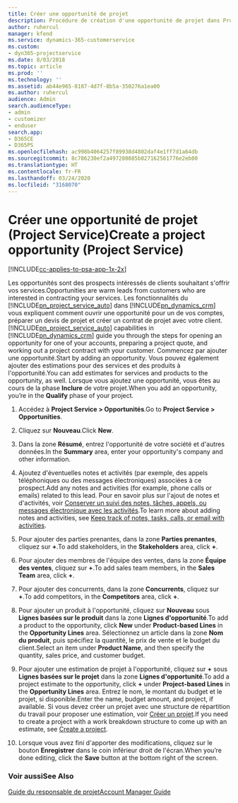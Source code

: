 ```yaml
---
title: Créer une opportunité de projet
description: Procédure de création d'une opportunité de projet dans Project Service
author: ruhercul
manager: kfend
ms.service: dynamics-365-customerservice
ms.custom:
- dyn365-projectservice
ms.date: 8/03/2018
ms.topic: article
ms.prod: ''
ms.technology: ''
ms.assetid: ab44e965-8187-4d7f-8b5a-350276a1ea00
ms.author: ruhercul
audience: Admin
search.audienceType:
- admin
- customizer
- enduser
search.app:
- D365CE
- D365PS
ms.openlocfilehash: ac998b4064257f89938d4802daf4e1ff7d1a64db
ms.sourcegitcommit: 8c786230ef2a497280885b827162561776e2eb00
ms.translationtype: HT
ms.contentlocale: fr-FR
ms.lasthandoff: 03/24/2020
ms.locfileid: "3168070"
---
```

# <a name="create-a-project-opportunity-project-service"></a><span data-ttu-id="c2fde-103">Créer une opportunité de projet (Project Service)</span><span class="sxs-lookup"><span data-stu-id="c2fde-103">Create a project opportunity (Project Service)</span></span>

[!INCLUDE[cc-applies-to-psa-app-1x-2x](../includes/cc-applies-to-psa-app-1x-2x.md)]

<span data-ttu-id="c2fde-104">Les opportunités sont des prospects intéressés de clients souhaitant s'offrir vos services.</span><span class="sxs-lookup"><span data-stu-id="c2fde-104">Opportunities are warm leads from customers who are interested in contracting your services.</span></span> <span data-ttu-id="c2fde-105">Les fonctionnalités du [!INCLUDE[pn_project_service_auto](../includes/pn-project-service-auto.md)] dans [!INCLUDE[pn_dynamics_crm](../includes/pn-dynamics-crm.md)] vous expliquent comment ouvrir une opportunité pour un de vos comptes, préparer un devis de projet et créer un contrat de projet avec votre client.</span><span class="sxs-lookup"><span data-stu-id="c2fde-105">[!INCLUDE[pn_project_service_auto](../includes/pn-project-service-auto.md)] capabilities in [!INCLUDE[pn_dynamics_crm](../includes/pn-dynamics-crm.md)] guide you through the steps for opening an opportunity for one of your accounts, preparing a project quote, and working out a project contract with your customer.</span></span> <span data-ttu-id="c2fde-106">Commencez par ajouter une opportunité.</span><span class="sxs-lookup"><span data-stu-id="c2fde-106">Start by adding an opportunity.</span></span> <span data-ttu-id="c2fde-107">Vous pouvez également ajouter des estimations pour des services et des produits à l'opportunité.</span><span class="sxs-lookup"><span data-stu-id="c2fde-107">You can add estimates for services and products to the opportunity, as well.</span></span> <span data-ttu-id="c2fde-108">Lorsque vous ajoutez une opportunité, vous êtes au cours de la phase **Inclure** de votre projet.</span><span class="sxs-lookup"><span data-stu-id="c2fde-108">When you add an opportunity, you’re in the **Qualify** phase of your project.</span></span>  
  
1.  <span data-ttu-id="c2fde-109">Accédez à **Project Service > Opportunités**.</span><span class="sxs-lookup"><span data-stu-id="c2fde-109">Go to **Project Service > Opportunities**.</span></span>  
  
2.  <span data-ttu-id="c2fde-110">Cliquez sur **Nouveau**.</span><span class="sxs-lookup"><span data-stu-id="c2fde-110">Click **New**.</span></span>  
  
3.  <span data-ttu-id="c2fde-111">Dans la zone **Résumé**, entrez l'opportunité de votre société et d'autres données.</span><span class="sxs-lookup"><span data-stu-id="c2fde-111">In the **Summary** area, enter your opportunity's company and other information.</span></span>  
  
4.  <span data-ttu-id="c2fde-112">Ajoutez d'éventuelles notes et activités (par exemple, des appels téléphoniques ou des messages électroniques) associées à ce prospect.</span><span class="sxs-lookup"><span data-stu-id="c2fde-112">Add any notes and activities (for example, phone calls or emails) related to this lead.</span></span> <span data-ttu-id="c2fde-113">Pour en savoir plus sur l'ajout de notes et d'activités, voir [Conserver un suivi des notes, tâches, appels, ou messages électronique avec les activités](../basics/work-with-activities.md).</span><span class="sxs-lookup"><span data-stu-id="c2fde-113">To learn more about adding notes and activities, see [Keep track of notes, tasks, calls, or email with activities](../basics/work-with-activities.md).</span></span>  
  
5.  <span data-ttu-id="c2fde-114">Pour ajouter des parties prenantes, dans la zone **Parties prenantes**, cliquez sur **+**.</span><span class="sxs-lookup"><span data-stu-id="c2fde-114">To add stakeholders, in the **Stakeholders** area, click **+**.</span></span>  
  
6.  <span data-ttu-id="c2fde-115">Pour ajouter des membres de l'équipe des ventes, dans la zone **Équipe des ventes**, cliquez sur **+**.</span><span class="sxs-lookup"><span data-stu-id="c2fde-115">To add sales team members, in the **Sales Team** area, click **+**.</span></span>  
  
7.  <span data-ttu-id="c2fde-116">Pour ajouter des concurrents, dans la zone **Concurrents**, cliquez sur **+**.</span><span class="sxs-lookup"><span data-stu-id="c2fde-116">To add competitors, in the **Competitors** area, click **+**.</span></span>  
  
8.  <span data-ttu-id="c2fde-117">Pour ajouter un produit à l'opportunité, cliquez sur **Nouveau** sous **Lignes basées sur le produit** dans la zone **Lignes d'opportunité**.</span><span class="sxs-lookup"><span data-stu-id="c2fde-117">To add a product to the opportunity, click **New** under **Product-based Lines** in the **Opportunity Lines** area.</span></span> <span data-ttu-id="c2fde-118">Sélectionnez un article dans la zone **Nom du produit**, puis spécifiez la quantité, le prix de vente et le budget du client.</span><span class="sxs-lookup"><span data-stu-id="c2fde-118">Select an item under **Product Name**, and then specify the quantity, sales price, and customer budget.</span></span>  
  
9. <span data-ttu-id="c2fde-119">Pour ajouter une estimation de projet à l'opportunité, cliquez sur **+** sous **Lignes basées sur le projet** dans la zone **Lignes d'opportunité**.</span><span class="sxs-lookup"><span data-stu-id="c2fde-119">To add a project estimate to the opportunity, click **+** under **Project-based Lines** in the **Opportunity Lines** area.</span></span> <span data-ttu-id="c2fde-120">Entrez le nom, le montant du budget et le projet, si disponible.</span><span class="sxs-lookup"><span data-stu-id="c2fde-120">Enter the name, budget amount, and project, if available.</span></span> <span data-ttu-id="c2fde-121">Si vous devez créer un projet avec une structure de répartition du travail pour proposer une estimation, voir [Créer un projet](../project-service/create-project.md).</span><span class="sxs-lookup"><span data-stu-id="c2fde-121">If you need to create a project with a work breakdown structure to come up with an estimate, see [Create a project](../project-service/create-project.md).</span></span>  
  
10. <span data-ttu-id="c2fde-122">Lorsque vous avez fini d'apporter des modifications, cliquez sur le bouton **Enregistrer** dans le coin inférieur droit de l'écran.</span><span class="sxs-lookup"><span data-stu-id="c2fde-122">When you’re done editing, click the **Save** button at the bottom right of the screen.</span></span>  
  
### <a name="see-also"></a><span data-ttu-id="c2fde-123">Voir aussi</span><span class="sxs-lookup"><span data-stu-id="c2fde-123">See Also</span></span>  
 [<span data-ttu-id="c2fde-124">Guide du responsable de projet</span><span class="sxs-lookup"><span data-stu-id="c2fde-124">Account Manager Guide</span></span>](../project-service/account-manager-guide.md)
